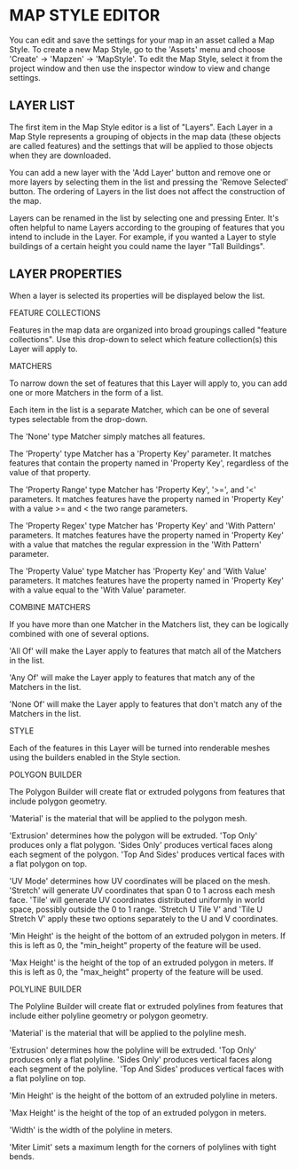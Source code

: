 MAP STYLE EDITOR
================

You can edit and save the settings for your map in an asset called a Map Style. To create a new Map Style, go to the 'Assets' menu and choose 'Create' -> 'Mapzen' -> 'MapStyle'. To edit the Map Style, select it from the project window and then use the inspector window to view and change settings.

LAYER LIST
----------

The first item in the Map Style editor is a list of "Layers". Each Layer in a Map Style represents a grouping of objects in the map data (these objects are called features) and the settings that will be applied to those objects when they are downloaded.

You can add a new layer with the 'Add Layer' button and remove one or more layers by selecting them in the list and pressing the 'Remove Selected' button. The ordering of Layers in the list does not affect the construction of the map.

Layers can be renamed in the list by selecting one and pressing Enter. It's often helpful to name Layers according to the grouping of features that you intend to include in the Layer. For example, if you wanted a Layer to style buildings of a certain height you could name the layer "Tall Buildings".

LAYER PROPERTIES
----------------

When a layer is selected its properties will be displayed below the list.

FEATURE COLLECTIONS

Features in the map data are organized into broad groupings called "feature collections". Use this drop-down to select which feature collection(s) this Layer will apply to.

MATCHERS

To narrow down the set of features that this Layer will apply to, you can add one or more Matchers in the form of a list.

Each item in the list is a separate Matcher, which can be one of several types selectable from the drop-down.

The 'None' type Matcher simply matches all features.

The 'Property' type Matcher has a 'Property Key' parameter. It matches features that contain the property named in 'Property Key', regardless of the value of that property.

The 'Property Range' type Matcher has 'Property Key', '>=', and '<' parameters. It matches features have the property named in 'Property Key' with a value >= and < the two range parameters.

The 'Property Regex' type Matcher has 'Property Key' and 'With Pattern' parameters. It matches features have the property named in 'Property Key' with a value that matches the regular expression in the 'With Pattern' parameter.

The 'Property Value' type Matcher has 'Property Key' and 'With Value' parameters. It matches features have the property named in 'Property Key' with a value equal to the 'With Value' parameter.

COMBINE MATCHERS

If you have more than one Matcher in the Matchers list, they can be logically combined with one of several options.

'All Of' will make the Layer apply to features that match all of the Matchers in the list.

'Any Of' will make the Layer apply to features that match any of the Matchers in the list.

'None Of' will make the Layer apply to features that don't match any of the Matchers in the list.

STYLE

Each of the features in this Layer will be turned into renderable meshes using the builders enabled in the Style section.

POLYGON BUILDER

The Polygon Builder will create flat or extruded polygons from features that include polygon geometry.

'Material' is the material that will be applied to the polygon mesh.

'Extrusion' determines how the polygon will be extruded. 'Top Only' produces only a flat polygon. 'Sides Only' produces vertical faces along each segment of the polygon. 'Top And Sides' produces vertical faces with a flat polygon on top.

'UV Mode' determines how UV coordinates will be placed on the mesh. 'Stretch' will generate UV coordinates that span 0 to 1 across each mesh face. 'Tile' will generate UV coordinates distributed uniformly in world space, possibly outside the 0 to 1 range. 'Stretch U Tile V' and 'Tile U Stretch V' apply these two options separately to the U and V coordinates.

'Min Height' is the height of the bottom of an extruded polygon in meters. If this is left as 0, the "min_height" property of the feature will be used.

'Max Height' is the height of the top of an extruded polygon in meters. If this is left as 0, the "max_height" property of the feature will be used.

POLYLINE BUILDER

The Polyline Builder will create flat or extruded polylines from features that include either polyline geometry or polygon geometry.

'Material' is the material that will be applied to the polyline mesh.

'Extrusion' determines how the polyline will be extruded. 'Top Only' produces only a flat polyline. 'Sides Only' produces vertical faces along each segment of the polyline. 'Top And Sides' produces vertical faces with a flat polyline on top.

'Min Height' is the height of the bottom of an extruded polyline in meters.

'Max Height' is the height of the top of an extruded polygon in meters.

'Width' is the width of the polyline in meters.

'Miter Limit' sets a maximum length for the corners of polylines with tight bends.
